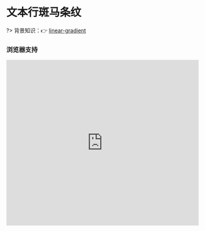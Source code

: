 
# 文本行斑马条纹

?> 背景知识：:point_right: [linear-gradient](https://developer.mozilla.org/zh-CN/docs/Web/CSS/linear-gradient)

<vuep template="#zebra-stripes"></vuep>

<script v-pre type="text/x-template" id="zebra-stripes">
<style>
  main {
    width: 100%;
  }
  pre {
    width: 100%;
    display: inline-flex;
    background: #f8f8f8;
    background-image: linear-gradient(rgba(18,18,18,.05) 50%, transparent 0);
    background-size: auto 48px;
    background-origin: content-box;
    font: 14px/24px Consolas, Monaco, monospace;
  }
  main pre > code {
    display: inline-block;
    padding: 0;
    color: #34495e;
    background-color: transparent;
    font: inherit;
  }
</style>
<template>
  <main class="main">
    <pre>
      <code class="language-js">
        const pull = (arr, ...args) => {
          let argState = Array.isArray(args[0]) ? args[0] : args;
          let pulled = arr.filter((v, i) => !argState.includes(v));
          arr.length = 0;
          pulled.forEach(v => arr.push(v));
        };
        let myArray = ['a', 'b', 'c', 'a', 'b', 'c'];
        pull(myArray, 'a', 'c');
        console.log(myArray);
      </code>
    </pre>
  </main>
</template>
<script>  
</script>
</script>

### 浏览器支持

<iframe src="https://caniuse.bitsofco.de/embed/index.html?feat=css-gradients&amp;periods=future_1,current,past_1,past_2,past_3&amp;accessible-colours=false" frameborder="0" width="100%" height="436px"></iframe>
